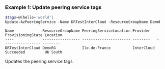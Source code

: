 ### Example 1: Update peering service tags
```powershell
$tags=@{hello='world'}
Update-AzPeeringService -Name DRTestInterCloud -ResourceGroupName DemoRG -Tag $tags
```

```output
Name             ResourceGroupName PeeringServiceLocation Provider   ProvisioningState Location
----             ----------------- ---------------------- --------   ----------------- --------
DRTestInterCloud DemoRG            Ile-de-France          InterCloud Succeeded         UK South
```

Updates the peering service tags